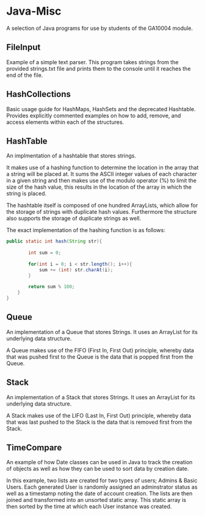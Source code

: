 # Java-Misc
A selection of Java programs for use by students of the GA10004 module. 

## FileInput
Example of a simple text parser. This program takes strings from the provided strings.txt file and prints them to the console until it reaches the end of the file. 

## HashCollections
Basic usage guide for HashMaps, HashSets and the deprecated Hashtable. Provides explicitly commented examples on how to add, remove, and access elements within each of the structures.

## HashTable
An implmentation of a hashtable that stores strings. 

It makes use of a hashing function to determine the location in the array that a string will be placed at. It sums the ASCII integer values of each character in a given string and then makes use of the modulo operator (%) to limit the size of the hash value, this results in the location of the array in which the string is placed.  

The hashtable itself is composed of one hundred ArrayLists, which allow for the storage of strings with duplicate hash values. Furthermore the structure also supports the storage of duplicate strings as well. 

The exact implementation of the hashing function is as follows: 
```java
public static int hash(String str){
        
        int sum = 0; 
        
        for(int i = 0; i < str.length(); i++){
            sum += (int) str.charAt(i); 
        }
        
        return sum % 100; 
    }
}
```
## Queue
An implementation of a Queue that stores Strings. It uses an ArrayList for its underlying data structure. 

A Queue makes use of the FIFO (First In, First Out) principle, whereby data that was pushed first to the Queue is the data that is popped first from the Queue. 

## Stack
An implementation of a Stack that stores Strings. It uses an ArrayList for its underlying data structure. 

A Stack makes use of the LIFO (Last In, First Out) principle, whereby data that was last pushed to the Stack is the data that is removed first from the Stack. 

## TimeCompare
An example of how Date classes can be used in Java to track the creation of objects as well as how they can be used to sort data by creation date.  

In this example, two lists are created for two types of users; Admins & Basic Users. Each generated User is randomly assigned an adminstrator status as well as a timestamp noting the date of account creation. The lists are then joined and transformed into an unsorted static array. This static array is then sorted by the time at which each User instance was created.  
